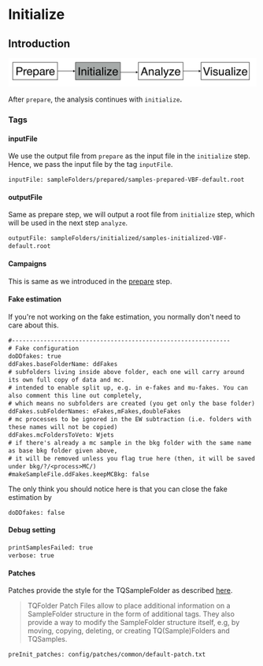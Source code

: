 # Initialize

## Introduction

![](../../../../../.gitbook/assets/ying-mu-kuai-zhao-20190610-xia-wu-8.13.10.png)

After `prepare`, the analysis continues with `initialize`**.** 

### Tags

#### inputFile

We use the output file from `prepare` as the input file in the `initialize` step. Hence, we pass the input file by the tag `inputFile`.

```text
inputFile: sampleFolders/prepared/samples-prepared-VBF-default.root
```

#### outputFile

Same as prepare step, we will output a root file from `initialize` step, which will be used in the next step `analyze`.

```text
outputFile: sampleFolders/initialized/samples-initialized-VBF-default.root
```

#### Campaigns

This is same as we introduced in the [prepare](../prepare/#campaigns) step.

#### Fake estimation

If you're not working on the fake estimation, you normally don't need to care about this. 

```text
#--------------------------------------------------------------
# Fake configuration
doDDfakes: true
ddFakes.baseFolderName: ddFakes
# subfolders living inside above folder, each one will carry around its own full copy of data and mc.
# intended to enable split up, e.g. in e-fakes and mu-fakes. You can also comment this line out completely,
# which means no subfolders are created (you get only the base folder)
ddFakes.subFolderNames: eFakes,mFakes,doubleFakes
# mc processes to be ignored in the EW subtraction (i.e. folders with these names will not be copied)
ddFakes.mcFoldersToVeto: Wjets
# if there's already a mc sample in the bkg folder with the same name as base bkg folder given above,
# it will be removed unless you flag true here (then, it will be saved under bkg/?/<process>MC/)
#makeSampleFile.ddFakes.keepMCBkg: false
```

The only think you should notice here is that you can close the fake estimation by 

```text
doDDfakes: false
```

#### Debug setting

```text
printSamplesFailed: true
verbose: true
```

#### Patches

Patches provide the style for the TQSampleFolder as described [here](https://gitlab.cern.ch/atlas-physics/higgs/hww/HWWAnalysisCode/tree/master/share/config/patches/common#tqfolder-patches). 

> TQFolder Patch Files allow to place additional information on a SampleFolder structure in the form of additional tags. They also provide a way to modify the SampleFolder structure itself, e.g, by moving, copying, deleting, or creating TQ\(Sample\)Folders and TQSamples.

```text
preInit_patches: config/patches/common/default-patch.txt
```

